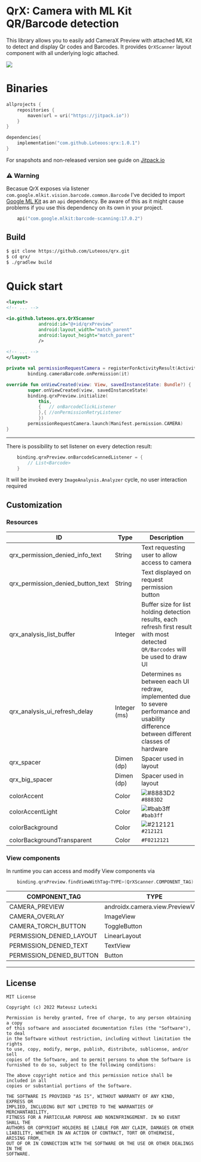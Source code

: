 # QrX: Camera with ML Kit QR/Barcode detection

This library allows you to easily add CameraX Preview with attached ML Kit to detect and display Qr codes and Barcodes. It provides `QrXScanner` layout component with all underlying logic attached.

[![](https://jitpack.io/v/Luteoos/qrx.svg)](https://jitpack.io/#Luteoos/qrx) 

# Binaries

```kotlin
allprojects {
    repositories {
        maven(url = uri("https://jitpack.io"))
    }
}

dependencies{
    implementation("com.github.Luteoos:qrx:1.0.1")
}
```
For snapshots and non-released version see guide on [Jitpack.io](https://jitpack.io/#Luteoos/qrx) 

### :warning: Warning


Becasue QrX exposes via listener `com.google.mlkit.vision.barcode.common.Barcode` I've decided to import [Google ML Kit](https://developers.google.com/ml-kit/vision/barcode-scanning/android) as an `api` dependency. Be aware of this as it might cause problems if you use this dependency on its own in your project.

```kotlin
    api("com.google.mlkit:barcode-scanning:17.0.2")
```

## Build

```bash
$ git clone https://github.com/Luteoos/qrx.git
$ cd qrx/
$ ./gradlew build
```

# Quick start

```xml
<layout>
<!-- ... -->

<io.github.luteoos.qrx.QrXScanner
            android:id="@+id/qrxPreview"
            android:layout_width="match_parent"
            android:layout_height="match_parent"
            />
            
<!-- ... -->
</layout>
```

```kotlin 
private val permissionRequestCamera = registerForActivityResult(ActivityResultContracts.RequestPermission()) {
        binding.cameraBarcode.onPermission(it)

override fun onViewCreated(view: View, savedInstanceState: Bundle?) {
        super.onViewCreated(view, savedInstanceState)
        binding.qrxPreview.initialize(
            this, 
            {   // onBarcodeClickListener
            },{ //onPermissionRetryListener
            })
        permissionRequestCamera.launch(Manifest.permission.CAMERA)
}
```

***

There is possibility to set listener on every detection result:
```kotlin
    binding.qrxPreview.onBarcodeScannedListener = {
        // List<Barcode>
    }
```
It will be invoked every `ImageAnalysis.Analyzer` cycle, no user interaction required


## Customization

### Resources
| ID  | Type | Description |
| --- | --- | --- |
|  qrx_permission_denied_info_text | String | Text requesting user to allow access to camera |
| qrx_permission_denied_button_text | String | Text displayed on request permission button |
| qrx_analysis_list_buffer | Integer | Buffer size for list holding detection results, each refresh first result with most detected `QR/Barcodes` will be used to draw UI |
| qrx_analysis_ui_refresh_delay | Integer (ms) | Determines `ms` between each UI redraw, implemented due to severe performance and usability difference between different classes of hardware |
| qrx_spacer | Dimen (dp) | Spacer used in layout |
| qrx_big_spacer | Dimen (dp) | Spacer used in layout |
| colorAccent | Color | ![#8883D2](https://via.placeholder.com/15/8883D2/000000?text=+) `#8883D2` |
| colorAccentLight | Color | ![#bab3ff](https://via.placeholder.com/15/bab3ff/000000?text=+) `#bab3ff` |
| colorBackground | Color | ![#212121](https://via.placeholder.com/15/212121/000000?text=+) `#212121` |
| colorBackgroundTransparent | Color | `#F0212121` |

### View components
In runtime you can access and modify View components via 
```kotlin
    binding.qrxPreview.findViewWithTag<TYPE>(QrXScanner.COMPONENT_TAG)
```
| COMPONENT_TAG | TYPE |
| --- | --- |
| CAMERA_PREVIEW | androidx.camera.view.PreviewView |
| CAMERA_OVERLAY | ImageView |
| CAMERA_TORCH_BUTTON | ToggleButton |
| PERMISSION_DENIED_LAYOUT | LinearLayout |
| PERMISSION_DENIED_TEXT | TextView |
| PERMISSION_DENIED_BUTTON | Button |


***

## License

    MIT License

    Copyright (c) 2022 Mateusz Lutecki

    Permission is hereby granted, free of charge, to any person obtaining a copy
    of this software and associated documentation files (the "Software"), to deal
    in the Software without restriction, including without limitation the rights
    to use, copy, modify, merge, publish, distribute, sublicense, and/or sell
    copies of the Software, and to permit persons to whom the Software is
    furnished to do so, subject to the following conditions:

    The above copyright notice and this permission notice shall be included in all
    copies or substantial portions of the Software.

    THE SOFTWARE IS PROVIDED "AS IS", WITHOUT WARRANTY OF ANY KIND, EXPRESS OR
    IMPLIED, INCLUDING BUT NOT LIMITED TO THE WARRANTIES OF MERCHANTABILITY,
    FITNESS FOR A PARTICULAR PURPOSE AND NONINFRINGEMENT. IN NO EVENT SHALL THE
    AUTHORS OR COPYRIGHT HOLDERS BE LIABLE FOR ANY CLAIM, DAMAGES OR OTHER
    LIABILITY, WHETHER IN AN ACTION OF CONTRACT, TORT OR OTHERWISE, ARISING FROM,
    OUT OF OR IN CONNECTION WITH THE SOFTWARE OR THE USE OR OTHER DEALINGS IN THE
    SOFTWARE.

